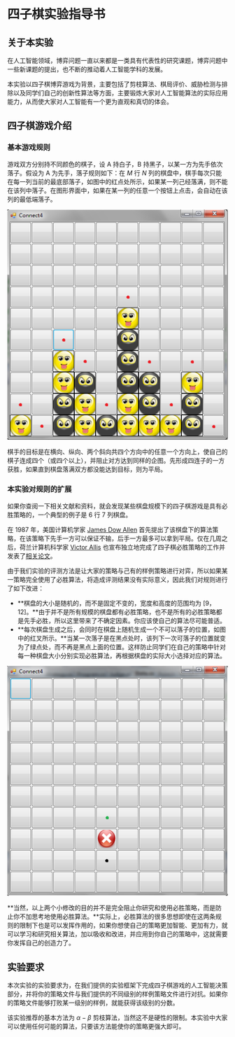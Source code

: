 # 四子棋实验指导书

## 关于本实验

在人工智能领域，博弈问题一直以来都是一类具有代表性的研究课题，博弈问题中一些新课题的提出，也不断的推动着人工智能学科的发展。

本实验以四子棋博弈游戏为背景，主要包括了剪枝算法、棋局评价、威胁检测与排除以及同学们自己的创新性算法等方面，主要锻炼大家对人工智能算法的实际应用能力，从而使大家对人工智能有一个更为直观和真切的体会。

## 四子棋游戏介绍

### 基本游戏规则

游戏双方分别持不同颜色的棋子，设 A 持白子，B 持黑子，以某一方为先手依次落子。假设为 A 为先手，落子规则如下：在 $M$ 行 $N$ 列的棋盘中，棋手每次只能在每一列当前的最底部落子，如图中的红点处所示，如果某一列己经落满，则不能在该列中落子。在图形界面中，如果在某一列的任意一个按钮上点击，会自动在该列的最低端落子。

![img1](img/img1.png)

棋手的目标是在横向、纵向、两个斜向共四个方向中的任意一个方向上，使自己的棋子连成四个（或四个以上），并阻止对方达到同样的企图。先形成四连子的一方获胜，如果直到棋盘落满双方都没能达到目标，则为平局。

### 本实验对规则的扩展

如果你查阅一下相关文献和资料，就会发现某些棋盘规模下的四子棋游戏是具有必胜策略的，一个典型的例子是 $6$ 行 $7$ 列棋盘。

在 1987 年，美国计算机学家 [James Dow Allen](http://fabpedigree.com/james/index.htm) 首先提出了该棋盘下的算法策略，在该策略下先手一方可以保证不输，后手一方最多可以拿到平局。仅在几周之后，荷兰计算机科学家 [Victor Allis](http://chessprogramming.wikispaces.com/Victor+Allis) 也宣布独立地完成了四子棋必胜策略的工作并发表了[相关论文](https://oeis.org/A090224/a090224.pdf)。

由于我们实验的评测方法是让大家的策略与己有的样例策略进行对弈，所以如果某一策略完全使用了必胜算法，将造成评测结果没有实际意义，因此我们对规则进行了如下改进：

- **棋盘的大小是随机的，而不是固定不变的，宽度和高度的范围均为 $[9，12]$。**由于并不是所有规模的棋盘都有必胜策略，也不是所有的必胜策略都是先手必胜，所以这里带来了不确定因素。你应该使自己的算法尽可能普适。
- **每次棋盘生成之后，会同时在棋盘上随机生成一个不可以落子的位置，如图中的红叉所示。**当某一次落子是在黑点处时，该列下一次可落子的位置就变为了绿点处，而不再是黑点上面的位置。这样防止同学们在自己的策略中针对每一种棋盘大小分别实现必胜算法，再根据棋盘的实际大小选择对应的算法。

![img2](img/img2.png)

**当然，以上两个小修改的目的并不是完全阻止你研究和使用必胜策略，而是防止你不加思考地使用必胜算法。**实际上，必胜算法的很多思想即使在这两条规则的限制下也是可以发挥作用的，如果你想使自己的策略更加智能、更加有力，就可以学习和研究相关算法，加以吸收和改进，并应用到你自己的策略中，这就需要你发挥自己的创造力了。

## 实验要求

本次实验的实验要求为，在我们提供的实验框架下完成四子棋游戏的人工智能决策部分，并将你的策略文件与我们提供的不同级别的样例策略文件进行对抗。如果你的策略文件能够打败某一级别的样例，就能获得该级别的分数。

该实验推荐的基本方法为 $\alpha-\beta$ 剪枝算法，当然这不是硬性的限制。本实验中大家可以使用任何可能的算法，只要该方法能使你的策略更强大即可。
